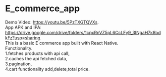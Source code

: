 # E_commerce_app
Demo Video: https://youtu.be/5PzTXGTQVXs.    
App APK and IPA: https://drive.google.com/drive/folders/1cpxRnVZ5pL6CcLFy9_3INgaH7k8bdkFz?usp=sharing.   
This is a basic E commerce app built with React Native.    
Functionality.   
1.fetches products with api call,    
2.caches the api fetched data,  
3.pagination,  
4.cart functionality add,delete,total price.  
